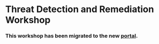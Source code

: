 # Threat Detection and Remediation Workshop


### This workshop has been migrated to the new [portal](https://awssecworkshops.com/workshops/threat-detection-remediation/).

